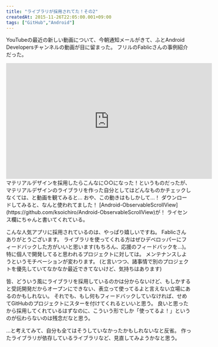 ```yaml
---
title: "ライブラリが採用されてた！その2"
createdAt: 2015-11-26T22:05:00.001+09:00
tags: ["GitHub","Android"]
---
```

YouTubeの最近の新しい動画について、今朝通知メールがきて、ふとAndroid Developersチャンネルの動画が目に留まった。
フリルのFablicさんの事例紹介だった。

<iframe width="560" height="315" src="https://www.youtube.com/embed/PZqzvs-AXYA" frameborder="0" allowfullscreen></iframe>
<!--more-->
マテリアルデザインを採用したらこんなに○○になった！というものだったが、マテリアルデザインのライブラリを作った自分としてはどんなものかチェックしなくては、と動画を観てみると…
おや、この動きはもしかして…！
ダウンロードしてみると、なんと使われてました！
[Android-ObservableScrollView](https://github.com/ksoichiro/Android-ObservableScrollView)が！
ライセンス欄にちゃんと書いてくれている。

こんな人気アプリに採用されているのは、やっぱり嬉しいですね。
Fablicさんありがとうございます。
ライブラリを使ってくれる方はぜひデベロッパーにフィードバックした方がいいと思います(もちろん、応援のフィードバックを…)。
特に個人で開発してると思われるプロジェクトに対しては。
メンテナンスしようというモチベーションが変わります。
(と言いつつ、諸事情で別のプロジェクトを優先していてなかなか最近できてないけど、気持ちはあります)

皆、どういう風にライブラリを採用しているのかは分からないけど、もしかすると受託開発だからオープンにできない、表立って使ってるよと言えない立場にあるのかもしれない。
それでも、もし何もフィードバックしていなければ、せめてGitHubのプロジェクトにスターを付けてくれるといいと思う。
良いと思ったから採用してくれているはずなのに、こういう形でしか「使ってるよ！」というのが伝わらないのは残念だなと思う。

…と考えてみて、自分も全てはそうしていなかったかもしれないなと反省。
作ったライブラリが依存しているライブラリなど、見直してみようかなと思う。
